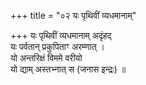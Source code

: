 +++
title = "०२ यः पृथिवीं व्यधमानाम्"

+++
यः पृथिवीं व्यधमानाम् अदृंहद्  
यः पर्वतान् प्रकुपिताꣳ अरम्णात् ।  
यो अन्तरिक्षं विममे वरीयो  
यो द्याम् अस्तभ्नात् स (जनास इन्द्रः) ॥